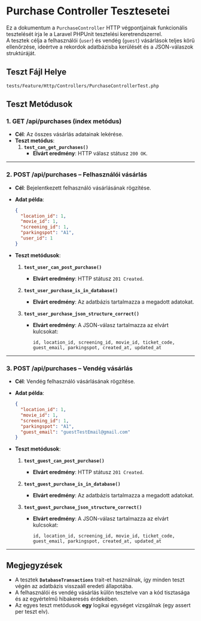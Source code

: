 # Purchase Controller Tesztesetei

Ez a dokumentum a `PurchaseController` HTTP végpontjainak funkcionális tesztelését írja le a Laravel PHPUnit tesztelési keretrendszerrel.  
A tesztek célja a felhasználói (`user`) és vendég (`guest`) vásárlások teljes körű ellenőrzése, ideértve a rekordok adatbázisba kerülését és a JSON-válaszok struktúráját.

## Teszt Fájl Helye

`tests/Feature/Http/Controllers/PurchaseControllerTest.php`

## Teszt Metódusok

### 1. GET /api/purchases (index metódus)

- **Cél**: Az összes vásárlás adatainak lekérése.
- **Teszt metódus**:
    1. **`test_can_get_purchases()`**  
       * **Elvárt eredmény**: HTTP válasz státusz `200 OK`.

---

### 2. POST /api/purchases – Felhasználói vásárlás

- **Cél**: Bejelentkezett felhasználó vásárlásának rögzítése.

- **Adat példa**:
    ```json
    {
      "location_id": 1,
      "movie_id": 1,
      "screening_id": 1,
      "parkingspot": "A1",
      "user_id": 1
    }
    ```

- **Teszt metódusok**:
    1. **`test_user_can_post_purchase()`**  
       * **Elvárt eredmény**: HTTP státusz `201 Created`.

    2. **`test_user_purchase_is_in_database()`**  
       * **Elvárt eredmény**: Az adatbázis tartalmazza a megadott adatokat.

    3. **`test_user_purchase_json_structure_correct()`**  
       * **Elvárt eredmény**: A JSON-válasz tartalmazza az elvárt kulcsokat:
         ```
         id, location_id, screening_id, movie_id, ticket_code, guest_email, parkingspot, created_at, updated_at
         ```

---

### 3. POST /api/purchases – Vendég vásárlás

- **Cél**: Vendég felhasználó vásárlásának rögzítése.

- **Adat példa**:
    ```json
    {
      "location_id": 1,
      "movie_id": 1,
      "screening_id": 1,
      "parkingspot": "A1",
      "guest_email": "guestTestEmail@gmail.com"
    }
    ```

- **Teszt metódusok**:
    1. **`test_guest_can_post_purchase()`**  
       * **Elvárt eredmény**: HTTP státusz `201 Created`.

    2. **`test_guest_purchase_is_in_database()`**  
       * **Elvárt eredmény**: Az adatbázis tartalmazza a megadott adatokat.

    3. **`test_guest_purchase_json_structure_correct()`**  
       * **Elvárt eredmény**: A JSON-válasz tartalmazza az elvárt kulcsokat:
         ```
         id, location_id, screening_id, movie_id, ticket_code, guest_email, parkingspot, created_at, updated_at
         ```

---

## Megjegyzések

- A tesztek **`DatabaseTransactions`** trait-et használnak, így minden teszt végén az adatbázis visszaáll eredeti állapotába.
- A felhasználói és vendég vásárlás külön tesztelve van a kód tisztasága és az egyértelmű hibakeresés érdekében.
- Az egyes teszt metódusok **egy** logikai egységet vizsgálnak (egy assert per teszt elv).
